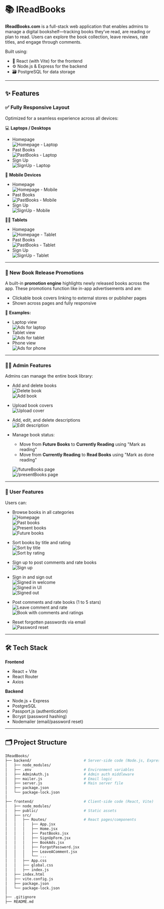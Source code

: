 # 📚 IReadBooks

**IReadBooks.com** is a full-stack web application that enables admins to manage a digital bookshelf—tracking books they’ve read, are reading or plan to read. Users can explore the book collection, leave reviews, rate titles, and engage through comments.

Built using:
- 🧠 React (with Vite) for the frontend  
- ⚙️ Node.js & Express for the backend  
- 🗃 PostgreSQL for data storage  

---

## ✨ Features

### ✅ Fully Responsive Layout

Optimized for a seamless experience across all devices:

💻 **Laptops / Desktops**
- Homepage  
  ![Homepage - Laptop](AppImages/HomepageFull.png)
- Past Books  
  ![PastBooks - Laptop](AppImages/PastBooksFull.png)
- Sign Up  
  ![SignUp - Laptop](AppImages/SignupFull.png)

📱 **Mobile Devices**
- Homepage  
  ![Homepage - Mobile](AppImages/HomepagePhone.png)
- Past Books  
  ![PastBooks - Mobile](AppImages/PastBooksPhone.png)
- Sign Up  
  ![SignUp - Mobile](AppImages/SignupPhone.png)

📱‍💻 **Tablets**
- Homepage  
  ![Homepage - Tablet](AppImages/HomepageTablet.png)
- Past Books  
  ![PastBooks - Tablet](AppImages/PastBooksTablet.png)
- Sign Up  
  ![SignUp - Tablet](AppImages/SignupTablet.png)

---

### 📢 New Book Release Promotions

A built-in **promotion engine** highlights newly released books across the app. These promotions function like in-app advertisements and are:

- Clickable book covers linking to external stores or publisher pages  
- Shown across pages and fully responsive

📸 **Examples:**
- Laptop view  
  ![Ads for laptop](AppImages/PastBooksFull.png)
- Tablet view  
  ![Ads for tablet](AppImages/PastBooksTablet2.png)
- Phone view  
  ![Ads for phone](AppImages/PastBooksPhone3.png)

---

### 👨‍💼 Admin Features

Admins can manage the entire book library:

- Add and delete books  
  ![Delete book](AppImages/PresentBooksAdminFull2.png)  
  ![Add book](AppImages/PresentBooksAdmin3.png)

- Upload book covers  
  ![Upload cover](AppImages/PresentBooksAdmin4.png)

- Add, edit, and delete descriptions  
  ![Edit description](AppImages/AddingDescriptionFull.png)

- Manage book status:
  - Move from **Future Books** to **Currently Reading** using "Mark as reading"
  - Move from **Currently Reading** to **Read Books** using "Mark as done reading"

  ![/futureBooks page](AppImages/FutureBooksAdminFull.png)  
  ![/presentBooks page](AppImages/PresentBooksAdminFull.png)

---

### 👤 User Features

Users can:

- Browse books in all categories  
  ![Homepage](AppImages/HomepageFull.png)  
  ![Past books](AppImages/PastBooksFull.png)  
  ![Present books](AppImages/PresentBooksFull.png)  
  ![Future books](AppImages/FutureBooksFull.png)

- Sort books by title and rating  
  ![Sort by title](AppImages/PastBooksFull.png)  
  ![Sort by rating](AppImages/PastBooksFull2.png)

- Sign up to post comments and rate books  
  ![Sign up](AppImages/SignupFull.png)

- Sign in and sign out  
  ![Signed in welcome](AppImages/HomepageWelcomeNoteFull.png)  
  ![Signed in UI](AppImages/HomePageSignedinFull.png)  
  ![Signed out](AppImages/HomepageLogoutMessagePhone.png)

- Post comments and rate books (1 to 5 stars)  
  ![Leave comment and rate](AppImages/LeaveCommentFull.png)  
  ![Book with comments and ratings](AppImages/UserCommentsFull.png)

- Reset forgotten passwords via email  
  ![Password reset](AppImages/ForgotPasswordTablet.png)

---

## 🛠 Tech Stack

**Frontend**
- React + Vite
- React Router
- Axios

**Backend**
- Node.js + Express
- PostgreSQL
- Passport.js (authentication)
- Bcrypt (password hashing)
- Nodemailer (email/password reset)

---

## 🗂 Project Structure

```bash
IReadBooks/
├── backend/                        # Server-side code (Node.js, Express)
│   ├── node_modules/
│   ├── .env                        # Environment variables
│   ├── AdminAuth.js                # Admin auth middleware
│   ├── mailer.js                   # Email logic
│   ├── server.js                   # Main server file
│   ├── package.json
│   └── package-lock.json
│
├── frontend/                       # Client-side code (React, Vite)
│   ├── node_modules/
│   ├── public/                     # Static assets
│   ├── src/
│   │   ├── Routes/                 # React pages/components
│   │   │   ├── App.jsx
│   │   │   ├── Home.jsx
│   │   │   ├── PastBooks.jsx
│   │   │   ├── SignUpForm.jsx
│   │   │   ├── BookAds.jsx
│   │   │   ├── ForgotPassword.jsx
│   │   │   ├── LeaveAComment.jsx
│   │   │   └── ...
│   │   ├── App.css
│   │   ├── global.css
│   │   ├── index.js
│   ├── index.html
│   ├── vite.config.js
│   ├── package.json
│   └── package-lock.json
│
├── .gitignore
├── README.md



 